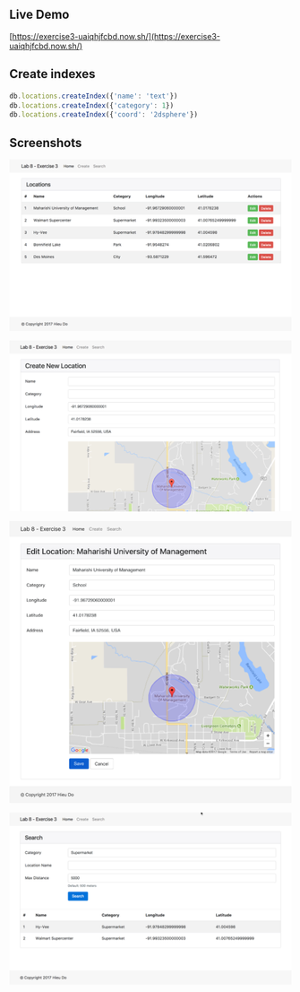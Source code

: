 ## Live Demo
[https://exercise3-uaiqhjfcbd.now.sh/](https://exercise3-uaiqhjfcbd.now.sh/)

## Create indexes
```javascript
db.locations.createIndex({'name': 'text'})
db.locations.createIndex({'category': 1})
db.locations.createIndex({'coord': '2dsphere'})
```

## Screenshots
![index](screenshots/index.png)

![create](screenshots/create.png)

![edit](screenshots/edit.png)

![search](screenshots/search.png)
